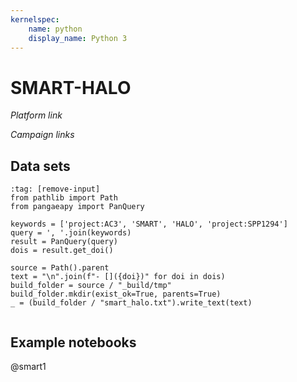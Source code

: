 ```yaml
---
kernelspec:
    name: python
    display_name: Python 3
---
```

# SMART-HALO

*Platform link*

*Campaign links*

## Data sets

```{code-cell} python
:tag: [remove-input]
from pathlib import Path
from pangaeapy import PanQuery 

keywords = ['project:AC3', 'SMART', 'HALO', 'project:SPP1294']
query = ', '.join(keywords)
result = PanQuery(query)
dois = result.get_doi()

source = Path().parent
text = "\n".join(f"- []({doi})" for doi in dois)
build_folder = source / "_build/tmp"
build_folder.mkdir(exist_ok=True, parents=True)
_ = (build_folder / "smart_halo.txt").write_text(text)
```

```{include} ../_build/tmp/smart_halo.txt
```

## Example notebooks

@smart1